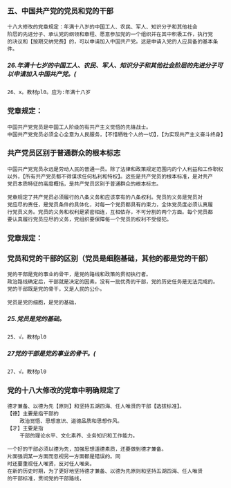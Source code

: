 ### 五、中国共产党的党员和党的干部
    十八大修改的党章规定：年满十八岁的中国工人、农民、军人、知识分子和其他社会
    阶层的先进分子、承认党的纲领和章程、愿意参加党的一个组织并在其中积极工作，执行党
    的决议和【按期交纳党费】的，可以申请加入中国共产党。这是申请入党的人应具备的基本条件。

##### 26.年满十七岁的中国工人、农民、军人、知识分子和其他社会阶层的先进分子可以申请加入中国共产党。(
    26、x。教材pl0。应为:年满十八岁    

### 党章规定：
    中国共产党党员是中国工人阶级的有共产主义觉悟的先锋战士。
    中国共产党党员必须全心全意为人民服务，【不惜牺牲个人的一切】，【为实现共产主义奋斗终身】

### 共产党员区别于普通群众的根本标志
    中国共产党党员永远是劳动人民的普通一员。除了法律和政策规定范围内的个人利益和工作职权
    以外，【所有共产党员都不得谋求任何私利和特权】。这些是共产党员的根本标准，是对共产
    党员本质特征的高度概括，是共产党员区别于普通群众的根本标志。

    党章规定了共产党员必须履行的八条义务和应该享有的八条权利。党员的义务是党员对
    党应尽的责任，是党员条件的具体化，对每一个党员都具有约束力，全体党员度必须认真履
    行党员义务。党员的义务和权利是紧密相连，互相依存，不可分割的两个方面。每个党员都
    要认真履行党员应尽的义务，党组织要保障每一个党员的权利不受侵犯。

### 党章规定：
### 党员和党的干部的区别（党员是细胞基础，其他的都是党的干部）
    党的干部是党的事业的骨干，是党的路线和政策的贯彻执行者。
    政治路线确定后，干部就是决定的因素。没有一批优秀的干部，党的历史任务是无法完成的。
    党的干部既是党的骨干，又是人民的公仆。
    
    党员是党的细胞，是党的基础，

##### 25.党员是党的基础。
    25、√。教材pl0

##### 27党的干部是党的事业的骨干。(
    27、√。教材pl0    




### 党的十八大修改的党章中明确规定了
    德才兼备、以德为先【原则】和坚持五湖四海、任人唯贤的干部【选拔标准】。
    【德】主要是指干部的
        政治觉悟、思想意识、道德品质和思想作风。
    【才】主要是指
        干部的理论水平、文化素养、业务知识和工作能力。

    一个好的干部必须以德为先，加强思想道德素质，还要做到德才兼备。
    片面强调某一方面而忽视另一方面都是错误的。同
    时还要重视任人唯贤，反对任人唯亲。
    在新的历史时期，为了更好地坚持德才兼备、以德为先原则和坚持五湖四海、任人唯贤
    的干部标准，贯彻党的干部路线，



    

